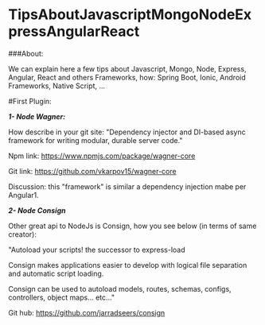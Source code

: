 # TipsAboutJavascriptMongoNodeExpressAngularReact

###About:

We can explain here a few tips about Javascript, Mongo, Node, Express, Angular, React 
and others Frameworks, how: Spring Boot, Ionic, Android Frameworks, Native Script, ...


#First Plugin:

<em><b>1- Node Wagner:</b></em>

How describe in your git site:
"Dependency injector and DI-based async framework for writing modular, durable server code."

Npm link: https://www.npmjs.com/package/wagner-core

Git link: https://github.com/vkarpov15/wagner-core

Discussion: this "framework" is similar a dependency injection mabe per Angular1.

<em><b>2- Node Consign</b></em>

Other great api to NodeJs is Consign, how you see below (in terms of same creator):

"Autoload your scripts! the successor to express-load

Consign makes applications easier to develop with logical file separation and automatic script loading.

Consign can be used to autoload models, routes, schemas, configs, controllers, object maps... etc..."


Git hub: https://github.com/jarradseers/consign
